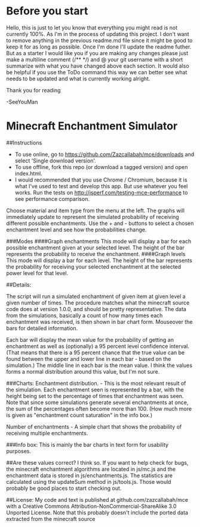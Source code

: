 # Before you start

Hello, this is just to let you know that everything you might read is not currently 100%. As I'm in the process of updating this project. I don't want to remove anything in the previous readme.md file since it might be good to keep it for as long as possible. Once I'm done I'll update the readme futher.
But as a starter I would like you if you are making any changes please just make a multiline comment (/** */) and @ your git username with a short summarize with what you have changed above each section. It would also be helpful if you use the ToDo command this way we can better see what needs to be updated and what is currently working alright.


Thank you for reading

-SeeYouMan

# Minecraft Enchantment Simulator

##Instructions

* To use online, go to https://github.com/Zazcallabah/mce/downloads and select 'Single download version'.
* To use offline, fork this repo (or download a tagged version) and open index.html.
* I would recommended that you use Chrome / Chromium, because it is what I've used to test and develop this app. But use whatever you feel works. Run the tests on http://jsperf.com/testing-mce-performance to see performance comparison.

Choose material and item type from the menu at the left. The graphs will immediately update to represent the simulated probability of receiving different possible enchantments. Use the + and - buttons to select a chosen enchantment level and see how the probabilities change.

###Modes
####Graph enchantments
This mode will display a bar for each possible enchantment given at your selected level. The height of the bar represents the probability to receive the enchantment.
####Graph levels
This mode will display a bar for each level. The height of the bar represents the probability for receiving your selected enchantment at the selected power level for that level.

##Details:

The script will run a simulated enchantment of given item at given level a given number of times. The procedure matches
what the minecraft source code does at version 1.0.0, and should be pretty representative.
The data from the simulations, basically a count of how many times each enchantment was received, is then shown in bar
chart form. Mouseover the bars for detailed information.

Each bar will display the mean value for the probability of getting an enchantment as well as (optionally) a 95 percent level
confidence interval. (That means that there is a 95 percent chance that the true value can be found between the upper and
lower line in each bar - based on the simulation.) The middle line in each bar is the mean value. I think the values
forms a normal distribution around this value, but I'm not sure.

###Charts:
Enchantment distribution. - This is the most relevant result of the simulation. Each enchantment seen is
represented by a bar, with the height being set to the percentage of times that enchantment was seen. Note that since
some simulations generate several enchantments at once, the sum of the percentages often become more than 100. (How
much more is given as "enchantment count saturation" in the info box.)

Number of enchantments - A simple chart that shows the probability of receiving multiple enchantments.

###Info box:
This is mainly the bar charts in text form for usability purposes.

##Are these values correct?
I think so. If you want to help check for bugs, the minecraft enchantment algorithms are located in js/mc.js and the enchantment data is stored in js/enchantments.js. The statistics are calculated using the updateSum method in js/tools.js. Those would probably be good places to start checking out.

##License:
My code and text is published at github.com/zazcallabah/mce with a Creative Commons Attribution-NonCommercial-ShareAlike 3.0 Unported License.
Note that this probably doesn't include the ported data extracted from the minecraft source
